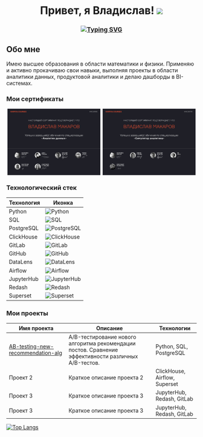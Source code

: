 <h1 align="center">Привет, я Владислав!
<img src="https://github.com/blackcater/blackcater/raw/main/images/Hi.gif" height="32"/></h1>
<h3 align="center">
<a href="https://git.io/typing-svg"><img src="https://readme-typing-svg.demolab.com?font=Fira+Code&pause=1000&center=true&vCenter=true&width=435&lines=%D0%AF+%D0%90%D0%BD%D0%B0%D0%BB%D0%B8%D1%82%D0%B8%D0%BA+%D0%B4%D0%B0%D0%BD%D0%BD%D1%8B%D1%85" alt="Typing SVG" /></a></h3>

## Обо мне
Имею высшее образования в области математики и физики. Применяю и активно прокачиваю свои навыки, выполняя проекты в области аналитики данных, продуктовой аналитики и делаю дашборды в BI-системах. 

### Мои сертификаты
<div style="display: flex; justify-content: space-around;">
  <img src=https://github.com/v-makarov-code/v-makarov-code/blob/main/certificatedataanalyst.jpg alt="Аналитик данных" style="width: 49%; height: auto">
  <img src=https://github.com/v-makarov-code/v-makarov-code/blob/main/analystsimulator_page-0001.jpg alt="Симулятор Аналитика" style="width: 49%; height: auto">
</div>

### Технологический стек
| Технология     | Иконка                                                                 |
|----------------|------------------------------------------------------------------------|
| Python         | ![Python](https://img.shields.io/badge/python-3670A0?style=flat&logo=python&logoColor=ffdd54) |
| SQL            | ![SQL](https://img.shields.io/badge/SQL-4479A1?style=flat&logo=postgresql&logoColor=white) |
| PostgreSQL     | ![PostgreSQL](https://img.shields.io/badge/postgresql-336791?style=flat&logo=postgresql&logoColor=white) |
| ClickHouse     | ![ClickHouse](https://img.shields.io/badge/clickhouse-FFCC00?style=flat&logo=clickhouse&logoColor=black) |
| GitLab         | ![GitLab](https://img.shields.io/badge/gitlab-FC6D26?style=flat&logo=gitlab&logoColor=white) |
| GitHub         | ![GitHub](https://img.shields.io/badge/github-181717?style=flat&logo=github&logoColor=white) |
| DataLens       | ![DataLens](https://img.shields.io/badge/datalens-0078D4?style=flat&logo=yandex&logoColor=white) |
| Airflow        | ![Airflow](https://img.shields.io/badge/apache%20airflow-007A88?style=flat&logo=apache-airflow&logoColor=white) |
| JupyterHub     | ![JupyterHub](https://img.shields.io/badge/jupyterhub-F37626?style=flat&logo=jupyter&logoColor=white) |
| Redash         | ![Redash](https://img.shields.io/badge/redash-E44C30?style=flat&logo=redash&logoColor=white) |
| Superset       | ![Superset](https://img.shields.io/badge/apache%20superset-00A1E0?style=flat&logo=apache-superset&logoColor=white) |

### Мои проекты

| Имя проекта | Описание | Технологии |
|-------------|----------|------------|
| [AB-testing-new-recommendation-alg](https://github.com/v-makarov-code/AB-testing-new-recommendation-alg) | A/B-тестирование нового алгоритма рекомендации постов. Сравнение эффективности различных A/B-тестов. | Python, SQL, PostgreSQL |
| Проект 2    | Краткое описание проекта 2 | ClickHouse, Airflow, Superset |
| Проект 3    | Краткое описание проекта 3 | JupyterHub, Redash, GitLab |
| Проект 3    | Краткое описание проекта 3 | JupyterHub, Redash, GitLab |


[![Top Langs](https://github-readme-stats.vercel.app/api/top-langs/?username=v-makarov-code&layout=compact)](https://github.com/anuraghazra/github-readme-stats)


